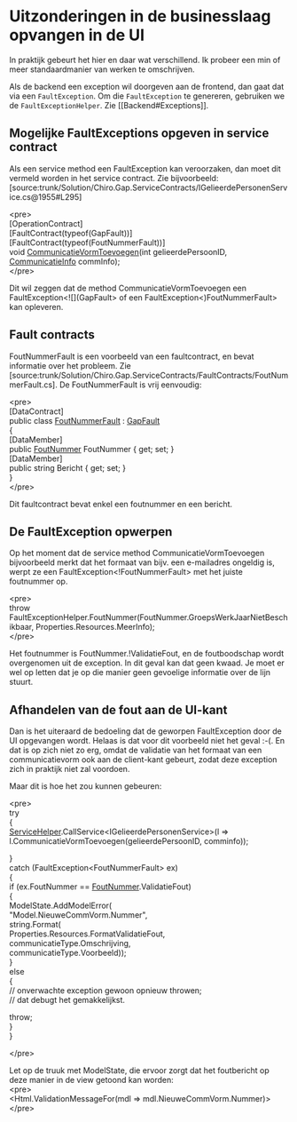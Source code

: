 Uitzonderingen in de businesslaag opvangen in de UI
===================================================

In praktijk gebeurt het hier en daar wat verschillend. Ik probeer een
min of meer standaardmanier van werken te omschrijven.

Als de backend een exception wil doorgeven aan de frontend, dan gaat dat
via een `FaultException`. Om die `FaultException` te genereren,
gebruiken we de `FaultExceptionHelper`. Zie \[\[Backend\#Exceptions\]\].

Mogelijke FaultExceptions opgeven in service contract
-----------------------------------------------------

Als een service method een FaultException kan veroorzaken, dan moet dit
vermeld worden in het service contract. Zie bijvoorbeeld:
\[source:trunk/Solution/Chiro.Gap.ServiceContracts/IGelieerdePersonenService.cs@1955\#L295\]

&lt;pre&gt;\
\[OperationContract\]\
\[FaultContract(typeof(GapFault))\]\
\[FaultContract(typeof(FoutNummerFault))\]\
void [CommunicatieVormToevoegen](CommunicatieVormToevoegen.md)(int gelieerdePersoonID,
[CommunicatieInfo](CommunicatieInfo.md) commInfo);\
&lt;/pre&gt;

Dit wil zeggen dat de method CommunicatieVormToevoegen een
FaultException&lt;![](GapFault&gt; of een FaultException&lt;)FoutNummerFault&gt;
kan opleveren.

Fault contracts
---------------

FoutNummerFault is een voorbeeld van een faultcontract, en bevat
informatie over het probleem. Zie
\[source:trunk/Solution/Chiro.Gap.ServiceContracts/FaultContracts/FoutNummerFault.cs\].
De FoutNummerFault is vrij eenvoudig:

&lt;pre&gt;\
\[DataContract\]\
public class [FoutNummerFault](FoutNummerFault.md) : [GapFault](GapFault.md)\
{\
\[DataMember\]\
public [FoutNummer](FoutNummer.md) FoutNummer { get; set; }\
\[DataMember\]\
public string Bericht { get; set; }\
}\
&lt;/pre&gt;

Dit faultcontract bevat enkel een foutnummer en een bericht.

De FaultException opwerpen
--------------------------

Op het moment dat de service method CommunicatieVormToevoegen
bijvoorbeeld merkt dat het formaat van bijv. een e-mailadres ongeldig
is, werpt ze een FaultException&lt;!FoutNummerFault&gt; met het juiste
foutnummer op.

&lt;pre&gt;\
throw
FaultExceptionHelper.FoutNummer(FoutNummer.GroepsWerkJaarNietBeschikbaar,
Properties.Resources.MeerInfo);\
&lt;/pre&gt;

Het foutnummer is FoutNummer.!ValidatieFout, en de foutboodschap wordt
overgenomen uit de exception. In dit geval kan dat geen kwaad. Je moet
er wel op letten dat je op die manier geen gevoelige informatie over de
lijn stuurt.

Afhandelen van de fout aan de UI-kant
-------------------------------------

Dan is het uiteraard de bedoeling dat de geworpen FaultException door de
UI opgevangen wordt. Helaas is dat voor dit voorbeeld niet het geval
:-(. En dat is op zich niet zo erg, omdat de validatie van het formaat
van een communicatievorm ook aan de client-kant gebeurt, zodat deze
exception zich in praktijk niet zal voordoen.

Maar dit is hoe het zou kunnen gebeuren:

&lt;pre&gt;\
try\
{\
[ServiceHelper](ServiceHelper.md).CallService&lt;IGelieerdePersonenService&gt;(l
=&gt; l.CommunicatieVormToevoegen(gelieerdePersoonID, comminfo));

}\
catch (FaultException&lt;FoutNummerFault&gt; ex)\
{\
if (ex.FoutNummer == [FoutNummer](FoutNummer.md).ValidatieFout)\
{\
ModelState.AddModelError(\
"Model.NieuweCommVorm.Nummer",\
string.Format(\
Properties.Resources.FormatValidatieFout,\
communicatieType.Omschrijving,\
communicatieType.Voorbeeld));\
}\
else\
{\
// onverwachte exception gewoon opnieuw throwen;\
// dat debugt het gemakkelijkst.

throw;\
}\
}

&lt;/pre&gt;

Let op de truuk met ModelState, die ervoor zorgt dat het foutbericht op
deze manier in de view getoond kan worden:\
&lt;pre&gt;\
&lt;<span style="text-align:center;">Html.ValidationMessageFor(mdl =&gt;
mdl.NieuweCommVorm.Nummer)</span>&gt;\
&lt;/pre&gt;
